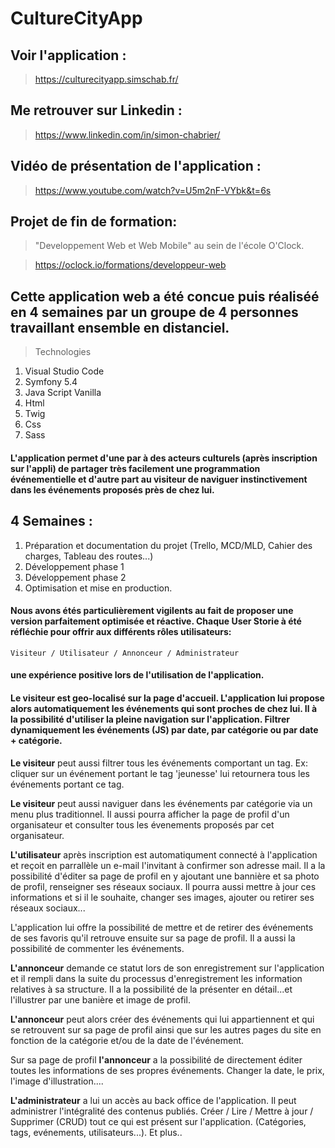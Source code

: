 # CultureCityApp

## Voir l'application :
>https://culturecityapp.simschab.fr/

## Me retrouver sur Linkedin :
>https://www.linkedin.com/in/simon-chabrier/

## Vidéo de présentation de l'application :
>https://www.youtube.com/watch?v=U5m2nF-VYbk&t=6s

## Projet de fin de formation:

>"Developpement Web et Web Mobile" au sein de l'école O'Clock.

>https://oclock.io/formations/developpeur-web

## Cette application web a été concue puis réaliséé en 4 semaines par un groupe de 4 personnes travaillant ensemble en distanciel.

>Technologies

1. Visual Studio Code
2. Symfony 5.4
3. Java Script Vanilla
4. Html
5. Twig
6. Css
7. Sass

#### L'application permet d'une par à des acteurs culturels (après inscription sur l'appli) de partager très facilement une programmation événementielle et d'autre part au visiteur de naviguer instinctivement dans les événements proposés près de chez lui.

## 4 Semaines :

1. Préparation et documentation du projet (Trello, MCD/MLD, Cahier des charges, Tableau des routes...)
2. Développement phase 1
3. Développement phase 2
4. Optimisation et mise en production.

#### Nous avons étés particulièrement vigilents au fait de proposer une version parfaitement optimisée et réactive. Chaque User Storie à été réfléchie pour offrir aux différents rôles utilisateurs:

    Visiteur / Utilisateur / Annonceur / Administrateur 
    
#### une expérience positive lors de l'utilisation de l'application.


#### **Le visiteur**  est geo-localisé sur la page d'accueil. L'application lui propose alors automatiquement les événements qui sont proches de chez lui. Il à la possibilité d'utiliser la pleine navigation sur l'application. Filtrer dynamiquement les événements (JS) par date, par catégorie ou par date + catégorie. 

**Le visiteur**  peut aussi filtrer tous les événements comportant un tag. Ex: cliquer sur un événement portant le tag 'jeunesse' lui retournera tous les événements portant ce tag. 

**Le visiteur** peut aussi naviguer dans les événements par catégorie via un menu plus traditionnel. Il aussi pourra afficher la page de profil d'un organisateur et consulter tous les évenements proposés par cet organisateur.

**L'utilisateur** après inscription est automatiqument connecté à l'application et reçoit en parrallèle un e-mail l'invitant à confirmer son adresse mail. Il a la possibilité d'éditer sa page de profil en y ajoutant une bannière et sa photo de profil, renseigner ses réseaux sociaux. Il pourra aussi mettre à jour ces informations et si il le souhaite, changer ses images, ajouter ou retirer ses réseaux sociaux...

L'application lui offre la possibilité de mettre et de retirer des événements de ses favoris qu'il retrouve ensuite sur sa page de profil. Il a aussi la possibilité de commenter les événements.

**L'annonceur** demande ce statut lors de son enregistrement sur l'application et il rempli dans la suite du processus d'enregistrement les information relatives à sa structure. Il a la possibilité de la présenter en détail...et l'illustrer par une banière et image de profil.

**L'annonceur** peut alors créer des événements qui lui appartiennent et qui se retrouvent sur sa page de profil ainsi que sur les autres pages du site en fonction de la catégorie et/ou de la date de l'événement.

Sur sa page de profil **l'annonceur** a la possibilité de directement éditer toutes les informations de ses propres événements. Changer la date, le prix, l'image d'illustration....

**L'administrateur** a lui un accès au back office de l'application. Il peut administrer l'intégralité des contenus publiés. Créer / Lire / Mettre à jour / Supprimer (CRUD) tout ce qui est présent sur l'application. (Catégories, tags, evénements, utilisateurs...). Et plus..


